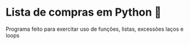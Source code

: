 # Lista de compras em Python 🐍

Programa feito para exercitar uso de funções, listas, excessões laços e loops

